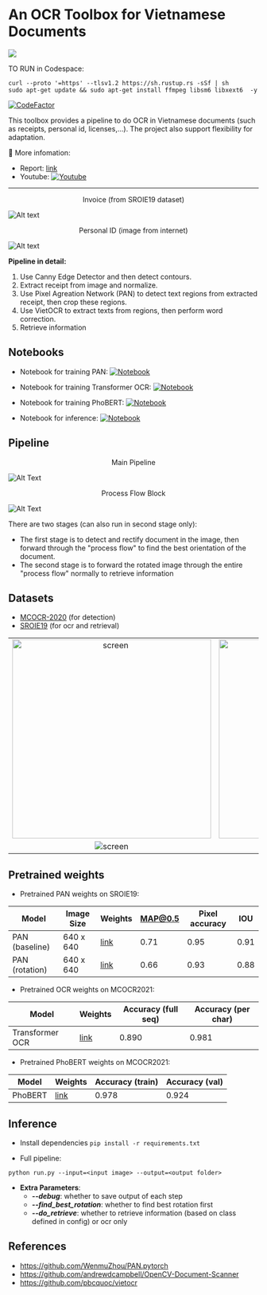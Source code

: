 # **An OCR Toolbox for Vietnamese Documents**
<p align="left">
 <a href=""><img src="https://img.shields.io/badge/python-3.7+-aff.svg"></a>
</p>

TO RUN in Codespace:
```
curl --proto '=https' --tlsv1.2 https://sh.rustup.rs -sSf | sh
sudo apt-get update && sudo apt-get install ffmpeg libsm6 libxext6  -y
```

[![CodeFactor](https://www.codefactor.io/repository/github/kaylode/vnm-ocr-toolbox/badge)](https://www.codefactor.io/repository/github/kaylode/vnm-ocr-toolbox)

This toolbox provides a pipeline to do OCR in Vietnamese documents (such as receipts, personal id, licenses,...). 
The project also support flexibility for adaptation.

:bookmark_tabs: More infomation:
- Report: [link](https://github.com/kaylode/vnm-ocr-toolbox/blob/master/demo/report.pdf)
- Youtube: [![Youtube](https://img.shields.io/badge/YouTube-FF0000?style=for-the-badge&logo=youtube&logoColor=white)](https://www.youtube.com/watch?v=DZ6tY0ICXlw)

-------------------------------------------------------------
<div align="center"> Invoice (from SROIE19 dataset)</div>

![Alt text](demo/invoice/fullpipeline.PNG)

<div align="center">Personal ID (image from internet)</div>

![Alt text](demo/ekyc/fullpipeline_cmnd.PNG)

**Pipeline in detail:**
1. Use Canny Edge Detector and then detect contours.
2. Extract receipt from image and normalize.
3. Use Pixel Agreation Network (PAN) to detect text regions from extracted receipt, then crop these regions.
4. Use VietOCR to extract texts from regions, then perform word correction.
5. Retrieve information

## **Notebooks**
- Notebook for training PAN: [![Notebook](https://colab.research.google.com/assets/colab-badge.svg)](https://colab.research.google.com/github/kaylode/vnm-ocr-toolbox/blob/master/demo/notebooks/[vnm_ocr_toolbox]_Train_PAN_for_Text_Detection.ipynb)

- Notebook for training Transformer OCR: [![Notebook](https://colab.research.google.com/assets/colab-badge.svg)](https://colab.research.google.com/github/kaylode/vnm-ocr-toolbox/blob/master/demo/notebooks/[vnm_ocr_toolbox]_Train_OCR.ipynb)

- Notebook for training PhoBERT: [![Notebook](https://colab.research.google.com/assets/colab-badge.svg)](https://colab.research.google.com/github/kaylode/vnm-ocr-toolbox/blob/master/demo/notebooks/[vnm_ocr_toolbox]_Train_PhoBERT_for_Text_Classification.ipynb)

- Notebook for inference: [![Notebook](https://colab.research.google.com/assets/colab-badge.svg)](https://colab.research.google.com/github/kaylode/vnm-ocr-toolbox/blob/master/demo/notebooks/[vnm_ocr_toolbox]_Inference.ipynb)


## **Pipeline**

<div align="center"> Main Pipeline</div>

![Alt Text](demo/pipeline1.png)

<div align="center"> Process Flow Block</div>

![Alt Text](demo/pipeline2.png)

There are two stages (can also run in second stage only):
  - The first stage is to detect and rectify document in the image, then forward through the "process flow" to find the best orientation of the document.
  - The second stage is to forward the rotated image through the entire "process flow" normally to retrieve information

## **Datasets**
- [MCOCR-2020](https://drive.google.com/file/d/1bckFiNBMcr2BH1zCJl-MhV9l1AlAmtlQ/view?usp=sharing) (for detection)
- [SROIE19](https://drive.google.com/file/d/1bJunF1BZvVI5kx-AHCOkQXIKG7q0FkD5/view?usp=sharing) (for ocr and retrieval)

| | | |
|:-------------------------:|:-------------------------:|:-------------------------:|
|<img height="400" alt="screen" src="demo/data samples/mcocr_public_145013atlmq.jpg"> | <img width="400" alt="screen" src="demo/data samples/mcocr_public_145013bcovr.jpg"> | <img height="400" alt="screen" src="demo/data samples/mcocr_public_145014ckynq.jpg"> |
|<img  alt="screen" src="demo/data samples/sroie19_1.png"> | <img  alt="screen" src="demo/data samples/sroie19_2.png"> | <img  alt="screen" src="demo/data samples/sroie19_3.jpg"> |

## **Pretrained weights**
- Pretrained PAN weights on SROIE19:

Model | Image Size | Weights | MAP@0.5 | Pixel accuracy | IOU
--- | --- | --- | --- | --- | --- 
PAN (baseline) | 640 x 640 | [link](https://drive.google.com/file/d/1-Nj8TSM_eqZDZzRArZjWPcVCtl1l2uQP/view?usp=sharing) | 0.71 | 0.95 | 0.91
PAN (rotation) | 640 x 640 | [link](https://drive.google.com/file/d/1NIIGWdGdCD9c2TPqyPoiRao2tR69BXgN/view?usp=sharing) | 0.66 | 0.93 | 0.88

- Pretrained OCR weights on MCOCR2021: 

Model | Weights | Accuracy (full seq) | Accuracy (per char)
--- | --- | --- | --- 
Transformer OCR | [link](https://drive.google.com/drive/folders/1JgCVtxA8hfUl1E4JqS3moPB_7b8lhL0w?usp=sharing) | 0.890 | 0.981

- Pretrained PhoBERT weights on MCOCR2021: 

Model | Weights | Accuracy (train) | Accuracy (val)
--- | --- | --- | --- 
PhoBERT | [link](https://drive.google.com/file/d/1v4GQPg4Jx5FWvqJ-2k9YCxEd6iFdlXXa/view?usp=sharing) | 0.978 | 0.924


## **Inference**
- Install dependencies
```pip install -r requirements.txt```

- Full pipeline:
```
python run.py --input=<input image> --output=<output folder>
```
 - **Extra Parameters**:
    - ***--debug***:              whether to save output of each step
    - ***--find_best_rotation***: whether to find best rotation first
    - ***--do_retrieve***:        whether to retrieve information (based on class defined in config) or ocr only

## References
- https://github.com/WenmuZhou/PAN.pytorch
- https://github.com/andrewdcampbell/OpenCV-Document-Scanner
- https://github.com/pbcquoc/vietocr
